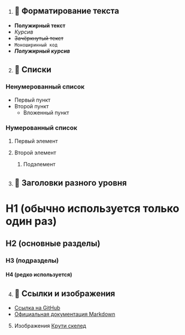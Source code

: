 1. ## 🔹 Форматирование текста

- **Полужирный текст**
- *Курсив*
- ~~Зачёркнутый текст~~
- `Моноширинный код`
- ***Полужирный курсив***

2. ## 🔹 Списки

### Ненумерованный список
- Первый пункт
- Второй пункт
  - Вложенный пункт

### Нумерованный список
1. Первый элемент
2. Второй элемент
   1. Подэлемент

3. ## 🔹 Заголовки разного уровня

# H1 (обычно используется только один раз)
## H2 (основные разделы)
### H3 (подразделы)
#### H4 (редко используется)

4. ## 🔹 Ссылки и изображения

- [Ссылка на GitHub](https://github.com)
- [Официальная документация Markdown](https://www.markdownguide.org/)

5. Изображения
[Крути скелед](https://imgur.com/a/5qYgPqU)
